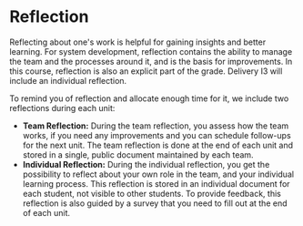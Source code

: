 # Reflection

Reflecting about one's work is helpful for gaining insights and better learning. For system development, reflection contains the ability to manage the team and the processes around it, and is the basis for improvements. In this course, reflection is also an explicit part of the grade. Delivery I3 will include an individual reflection. 

To remind you of reflection and allocate enough time for it, we include two reflections during each unit:

* **Team Reflection:** During the team reflection, you assess how the team works, if you need any improvements and you can schedule follow-ups for the next unit. The team reflection is done at the end of each unit and stored in a single, public document maintained by each team.
* **Individual Reflection:** During the individual reflection,  you get the possibility to reflect about your own role in the team, and your individual learning process. This reflection is stored in an individual document for each student, not visible to other students. To provide feedback, this reflection is also guided by a survey that you need to fill out at the end of each unit.